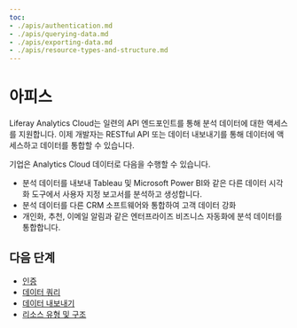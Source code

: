 ```yaml
---
toc:
- ./apis/authentication.md
- ./apis/querying-data.md
- ./apis/exporting-data.md
- ./apis/resource-types-and-structure.md
---
```

# 아피스

Liferay Analytics Cloud는 일련의 API 엔드포인트를 통해 분석 데이터에 대한 액세스를 지원합니다. 이제 개발자는 RESTful API 또는 데이터 내보내기를 통해 데이터에 액세스하고 데이터를 통합할 수 있습니다.

기업은 Analytics Cloud 데이터로 다음을 수행할 수 있습니다.

* 분석 데이터를 내보내 Tableau 및 Microsoft Power BI와 같은 다른 데이터 시각화 도구에서 사용자 지정 보고서를 분석하고 생성합니다.
* 분석 데이터를 다른 CRM 소프트웨어와 통합하여 고객 데이터 강화
* 개인화, 추천, 이메일 알림과 같은 엔터프라이즈 비즈니스 자동화에 분석 데이터를 통합합니다.

## 다음 단계

-  [인증](./apis/authentication.md)
-  [데이터 쿼리](./apis/querying-data.md)
-  [데이터 내보내기](./apis/exporting-data.md)
-  [리소스 유형 및 구조](./apis/resource-types-and-structure.md)